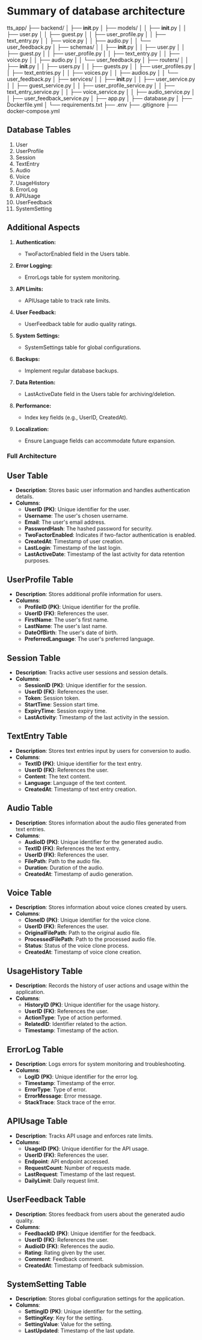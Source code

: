# Summary of database architecture

tts_app/
├── backend/
│   ├── __init__.py
│   ├── models/
│   │   ├── __init__.py
│   │   ├── user.py
│   │   ├── guest.py
│   │   ├── user_profile.py
│   │   ├── text_entry.py
│   │   ├── voice.py
│   │   ├── audio.py
│   │   └── user_feedback.py
│   ├── schemas/
│   │   ├── __init__.py
│   │   ├── user.py
│   │   ├── guest.py
│   │   ├── user_profile.py
│   │   ├── text_entry.py
│   │   ├── voice.py
│   │   ├── audio.py
│   │   └── user_feedback.py
│   ├── routers/
│   │   ├── __init__.py
│   │   ├── users.py
│   │   ├── guests.py
│   │   ├── user_profiles.py
│   │   ├── text_entries.py
│   │   ├── voices.py
│   │   ├── audios.py
│   │   └── user_feedback.py
│   ├── services/
│   │   ├── __init__.py
│   │   ├── user_service.py
│   │   ├── guest_service.py
│   │   ├── user_profile_service.py
│   │   ├── text_entry_service.py
│   │   ├── voice_service.py
│   │   ├── audio_service.py
│   │   ├── user_feedback_service.py
│   ├── app.py
│   ├── database.py
│   ├── Dockerfile.yml
│   └── requirements.txt
├── .env
├── .gitignore
├── docker-compose.yml

## Database Tables

1. User
2. UserProfile
3. Session
4. TextEntry
5. Audio
6. Voice
7. UsageHistory
8. ErrorLog
9. APIUsage
10. UserFeedback
11. SystemSetting

## Additional Aspects

1. **Authentication:**
   - TwoFactorEnabled field in the Users table.

2. **Error Logging:**
   - ErrorLogs table for system monitoring.

3. **API Limits:**
   - APIUsage table to track rate limits.

4. **User Feedback:**
   - UserFeedback table for audio quality ratings.

5. **System Settings:**
   - SystemSettings table for global configurations.

6. **Backups:**
   - Implement regular database backups.

7. **Data Retention:**
   - LastActiveDate field in the Users table for archiving/deletion.

8. **Performance:**
   - Index key fields (e.g., UserID, CreatedAt).

9. **Localization:**
   - Ensure Language fields can accommodate future expansion.

### Full Architecture

## User Table

- **Description**: Stores basic user information and handles authentication details.
- **Columns**:
  - **UserID (PK)**: Unique identifier for the user.
  - **Username**: The user's chosen username.
  - **Email**: The user's email address.
  - **PasswordHash**: The hashed password for security.
  - **TwoFactorEnabled**: Indicates if two-factor authentication is enabled.
  - **CreatedAt**: Timestamp of user creation.
  - **LastLogin**: Timestamp of the last login.
  - **LastActiveDate**: Timestamp of the last activity for data retention purposes.

## UserProfile Table

- **Description**: Stores additional profile information for users.
- **Columns**:
  - **ProfileID (PK)**: Unique identifier for the profile.
  - **UserID (FK)**: References the user.
  - **FirstName**: The user's first name.
  - **LastName**: The user's last name.
  - **DateOfBirth**: The user's date of birth.
  - **PreferredLanguage**: The user's preferred language.

## Session Table

- **Description**: Tracks active user sessions and session details.
- **Columns**:
  - **SessionID (PK)**: Unique identifier for the session.
  - **UserID (FK)**: References the user.
  - **Token**: Session token.
  - **StartTime**: Session start time.
  - **ExpiryTime**: Session expiry time.
  - **LastActivity**: Timestamp of the last activity in the session.

## TextEntry Table

- **Description**: Stores text entries input by users for conversion to audio.
- **Columns**:
  - **TextID (PK)**: Unique identifier for the text entry.
  - **UserID (FK)**: References the user.
  - **Content**: The text content.
  - **Language**: Language of the text content.
  - **CreatedAt**: Timestamp of text entry creation.

## Audio Table

- **Description**: Stores information about the audio files generated from text entries.
- **Columns**:
  - **AudioID (PK)**: Unique identifier for the generated audio.
  - **TextID (FK)**: References the text entry.
  - **UserID (FK)**: References the user.
  - **FilePath**: Path to the audio file.
  - **Duration**: Duration of the audio.
  - **CreatedAt**: Timestamp of audio generation.

## Voice Table

- **Description**: Stores information about voice clones created by users.
- **Columns**:
  - **CloneID (PK)**: Unique identifier for the voice clone.
  - **UserID (FK)**: References the user.
  - **OriginalFilePath**: Path to the original audio file.
  - **ProcessedFilePath**: Path to the processed audio file.
  - **Status**: Status of the voice clone process.
  - **CreatedAt**: Timestamp of voice clone creation.

## UsageHistory Table

- **Description**: Records the history of user actions and usage within the application.
- **Columns**:
  - **HistoryID (PK)**: Unique identifier for the usage history.
  - **UserID (FK)**: References the user.
  - **ActionType**: Type of action performed.
  - **RelatedID**: Identifier related to the action.
  - **Timestamp**: Timestamp of the action.

## ErrorLog Table

- **Description**: Logs errors for system monitoring and troubleshooting.
- **Columns**:
  - **LogID (PK)**: Unique identifier for the error log.
  - **Timestamp**: Timestamp of the error.
  - **ErrorType**: Type of error.
  - **ErrorMessage**: Error message.
  - **StackTrace**: Stack trace of the error.

## APIUsage Table

- **Description**: Tracks API usage and enforces rate limits.
- **Columns**:
  - **UsageID (PK)**: Unique identifier for the API usage.
  - **UserID (FK)**: References the user.
  - **Endpoint**: API endpoint accessed.
  - **RequestCount**: Number of requests made.
  - **LastRequest**: Timestamp of the last request.
  - **DailyLimit**: Daily request limit.

## UserFeedback Table

- **Description**: Stores feedback from users about the generated audio quality.
- **Columns**:
  - **FeedbackID (PK)**: Unique identifier for the feedback.
  - **UserID (FK)**: References the user.
  - **AudioID (FK)**: References the audio.
  - **Rating**: Rating given by the user.
  - **Comment**: Feedback comment.
  - **CreatedAt**: Timestamp of feedback submission.

## SystemSetting Table

- **Description**: Stores global configuration settings for the application.
- **Columns**:
  - **SettingID (PK)**: Unique identifier for the setting.
  - **SettingKey**: Key for the setting.
  - **SettingValue**: Value for the setting.
  - **LastUpdated**: Timestamp of the last update.
